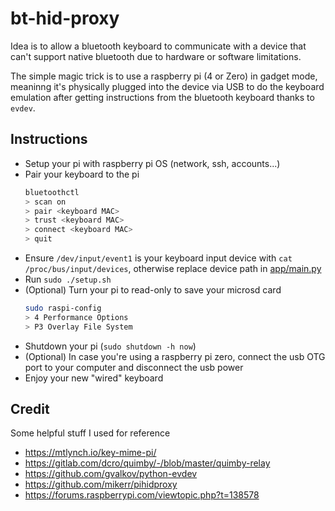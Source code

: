 # bt-hid-proxy
Idea is to allow a bluetooth keyboard to communicate with a device that can't support native bluetooth due to hardware or software limitations.

The simple magic trick is to use a raspberry pi (4 or Zero) in gadget mode, meaninng it's physically plugged into the device via USB to do the keyboard emulation after getting instructions from the bluetooth keyboard thanks to `evdev`.

## Instructions
- Setup your pi with raspberry pi OS (network, ssh, accounts...)
- Pair your keyboard to the pi
    ```bash
    bluetoothctl
    > scan on
    > pair <keyboard MAC>
    > trust <keyboard MAC>
    > connect <keyboard MAC>
    > quit
    ```
- Ensure `/dev/input/event1` is your keyboard input device with `cat /proc/bus/input/devices`, otherwise replace device path in [app/main.py](app/main.py#L9)
- Run `sudo ./setup.sh`
- (Optional) Turn your pi to read-only to save your microsd card
    ```bash
    sudo raspi-config
    > 4 Performance Options
    > P3 Overlay File System
    ```
- Shutdown your pi (`sudo shutdown -h now`)
- (Optional) In case you're using a raspberry pi zero, connect the usb OTG port to your computer and disconnect the usb power 
- Enjoy your new "wired" keyboard

## Credit
Some helpful stuff I used for reference
- https://mtlynch.io/key-mime-pi/
- https://gitlab.com/dcro/quimby/-/blob/master/quimby-relay
- https://github.com/gvalkov/python-evdev
- https://github.com/mikerr/pihidproxy
- https://forums.raspberrypi.com/viewtopic.php?t=138578